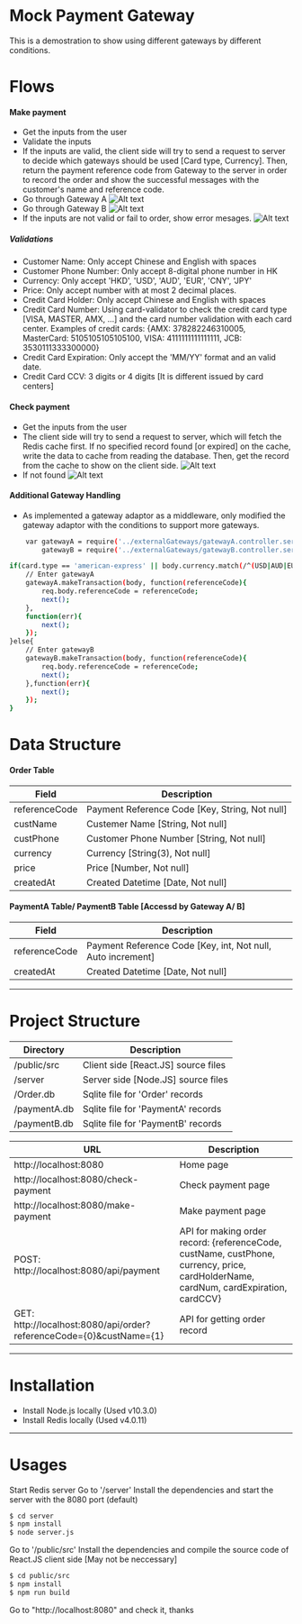 # Mock Payment Gateway
This is a demostration to show using different gateways by different conditions.
# Flows
#### Make payment
- Get the inputs from the user
- Validate the inputs
- If the inputs are valid, the client side will try to send a request to server to decide which gateways should be used [Card type, Currency]. Then, return the payment reference code from Gateway to the server in order to record the order and show the successful messages with the customer's name and reference code.
- Go through Gateway A
![Alt text](https://image.ibb.co/i6EvYU/make_payment_success_gw_a.png "Gateway A Sucessful")
- Go through Gateway B
![Alt text](https://image.ibb.co/eXVr7p/make_payment_success.png "Gateway B Sucessful")
- If the inputs are not valid or fail to order, show error mesages.
![Alt text](https://image.ibb.co/cPUJnp/make_payment_error.png "Error")

##### Validations
- Customer Name: Only accept Chinese and English with spaces
- Customer Phone Number: Only accept 8-digital phone number in HK
- Currency: Only accept 'HKD', 'USD', 'AUD', 'EUR', 'CNY', 'JPY'
- Price: Only accept number with at most 2 decimal places.
- Credit Card Holder: Only accept Chinese and English with spaces
- Credit Card Number: Using card-validator to check the credit card type [VISA, MASTER, AMX, ...] and the card number validation with each card center.
Examples of credit cards: {AMX: 378282246310005, MasterCard: 5105105105105100, VISA: 4111111111111111, JCB: 3530111333300000}
- Credit Card Expiration: Only accept the 'MM/YY' format and an valid date.
- Credit Card CCV: 3 digits or 4 digits [It is different issued by card centers]

#### Check payment
- Get the inputs from the user
- The client side will try to send a request to server, which will fetch the Redis cache first. If no specified record found [or expired] on the cache, write the data to cache from reading the database. Then, get the record from the cache to show on the client side.
![Alt text](https://image.ibb.co/k3kf09/check_payment_success.png "Found")
- If not found
![Alt text](https://image.ibb.co/eq3YL9/check_payment_not_found.png "Not found")

#### Additional Gateway Handling
- As implemented a gateway adaptor as a middleware, only modified the gateway adaptor with the conditions to support more gateways.
```sh
    var gatewayA = require('../externalGateways/gatewayA.controller.server'),
        gatewayB = require('../externalGateways/gatewayB.controller.server');
```
```sh
if(card.type == 'american-express' || body.currency.match(/^(USD|AUD|EUR|JPY|CNY)$/i)){
    // Enter gatewayA
    gatewayA.makeTransaction(body, function(referenceCode){
        req.body.referenceCode = referenceCode;
        next();
    },
    function(err){
        next();
    });
}else{
    // Enter gatewayB
    gatewayB.makeTransaction(body, function(referenceCode){
        req.body.referenceCode = referenceCode;
        next();
    },function(err){
        next();
    });
}
```

# Data Structure
#### Order Table
| Field | Description |
| ------ | ------ |
| referenceCode | Payment Reference Code [Key, String, Not null] |
| custName | Custemer Name [String, Not null] |
| custPhone | Customer Phone Number [String, Not null] |
| currency | Currency [String(3), Not null] |
| price | Price [Number, Not null] |
| createdAt | Created Datetime [Date, Not null] |

#### PaymentA Table/ PaymentB Table [Accessd by Gateway A/ B]
| Field | Description |
| ------ | ------ |
| referenceCode | Payment Reference Code [Key, int, Not null, Auto increment] |
| createdAt | Created Datetime [Date, Not null] |
---
# Project Structure
| Directory | Description |
| ------ | ------ |
| /public/src | Client side [React.JS] source files |
| /server | Server side [Node.JS] source files |
| /Order.db | Sqlite file for 'Order' records |
| /paymentA.db | Sqlite file for 'PaymentA' records |
| /paymentB.db | Sqlite file for 'PaymentB' records |

| URL | Description |
| ------ | ------ |
|http://localhost:8080 | Home page |
|http://localhost:8080/check-payment | Check payment page |
|http://localhost:8080/make-payment | Make payment page|
|POST: http://localhost:8080/api/payment | API for making order record: {referenceCode, custName, custPhone, currency, price, cardHolderName, cardNum, cardExpiration, cardCCV} |
|GET: http://localhost:8080/api/order?referenceCode={0}&custName={1} | API for getting order record |
---
# Installation 
- Install Node.js locally (Used v10.3.0)
- Install Redis locally (Used v4.0.11)
---
# Usages
Start Redis server
Go to '/server'
Install the dependencies and start the server with the 8080 port (default)
```sh 
$ cd server
$ npm install
$ node server.js
```
Go to '/public/src' 
Install the dependencies and compile the source code of React.JS client side [May not be neccessary]
```sh 
$ cd public/src
$ npm install
$ npm run build
```

Go to "http://localhost:8080" and check it, thanks
